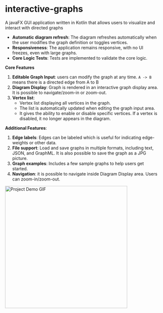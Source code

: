 # interactive-graphs
A javaFX GUI application written in Kotlin that allows users to visualize and interact with directed graphs

* **Automatic diagram refresh**: The diagram refreshes automatically when the user modifies the graph definition or toggles vertices.
* **Responsiveness**: The application remains responsive, with no UI freezes, even with large graphs.
* **Core Logic Tests**: Tests are implemented to validate the core logic.

**Core Features**
1. **Editable Graph Input**: users can modify the graph at any time. `A -> B` means there is a directed edge from A to B
2. **Diagram Display**: Graph is rendered in an interactive graph display area. It is possible to navigate/zoom-in or zoom-out. 
3. **Vertex list**:
   - Vertex list displaying all vertices in the graph. 
   - The list is automatically updated when editing the graph input area. 
   - It gives the ability to enable or disable specific vertices. If a vertex is disabled, it no longer appears in the diagram. 


**Additional Features**:
1. **Edge labels**: Edges can be labeled which is useful for indicating edge-weights or other data.
2. **File support**: Load and save graphs in multiple formats, including text, JSON, and GraphML. It is also possible to save the graph as a JPG picture.
3. **Graph examples**: Includes a few sample graphs to help users get started.
4. **Navigation**: it is possible to navigate inside Diagram Display area. Users can zoom-in/zoom-out.

<img src="https://raw.githubusercontent.com/DomTr/interactive-graphs/main/assets/showcase.gif" alt="Project Demo GIF" width="400"/>
